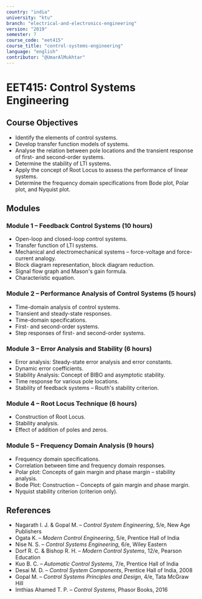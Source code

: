 ```yaml
---
country: "india"
university: "ktu"
branch: "electrical-and-electronics-engineering"
version: "2019"
semester: 7
course_code: "eet415"
course_title: "control-systems-engineering"
language: "english"
contributor: "@UmarAlMukhtar"
---
```


# EET415: Control Systems Engineering  

## Course Objectives  
- Identify the elements of control systems.  
- Develop transfer function models of systems.  
- Analyse the relation between pole locations and the transient response of first- and second-order systems.  
- Determine the stability of LTI systems.  
- Apply the concept of Root Locus to assess the performance of linear systems.  
- Determine the frequency domain specifications from Bode plot, Polar plot, and Nyquist plot.  

## Modules  

### Module 1 – Feedback Control Systems (10 hours)  
- Open-loop and closed-loop control systems.  
- Transfer function of LTI systems.  
- Mechanical and electromechanical systems – force-voltage and force-current analogy.  
- Block diagram representation, block diagram reduction.  
- Signal flow graph and Mason's gain formula.  
- Characteristic equation.  

### Module 2 – Performance Analysis of Control Systems (5 hours)  
- Time-domain analysis of control systems.  
- Transient and steady-state responses.  
- Time-domain specifications.  
- First- and second-order systems.  
- Step responses of first- and second-order systems.  

### Module 3 – Error Analysis and Stability (6 hours)  
- Error analysis: Steady-state error analysis and error constants.  
- Dynamic error coefficients.  
- Stability Analysis: Concept of BIBO and asymptotic stability.  
- Time response for various pole locations.  
- Stability of feedback systems – Routh's stability criterion.  

### Module 4 – Root Locus Technique (6 hours)  
- Construction of Root Locus.  
- Stability analysis.  
- Effect of addition of poles and zeros.  

### Module 5 – Frequency Domain Analysis (9 hours)  
- Frequency domain specifications.  
- Correlation between time and frequency domain responses.  
- Polar plot: Concepts of gain margin and phase margin – stability analysis.  
- Bode Plot: Construction – Concepts of gain margin and phase margin.  
- Nyquist stability criterion (criterion only).  

## References  
- Nagarath I. J. & Gopal M. – *Control System Engineering*, 5/e, New Age Publishers  
- Ogata K. – *Modern Control Engineering*, 5/e, Prentice Hall of India  
- Nise N. S. – *Control Systems Engineering*, 6/e, Wiley Eastern  
- Dorf R. C. & Bishop R. H. – *Modern Control Systems*, 12/e, Pearson Education  
- Kuo B. C. – *Automatic Control Systems*, 7/e, Prentice Hall of India  
- Desai M. D. – *Control System Components*, Prentice Hall of India, 2008  
- Gopal M. – *Control Systems Principles and Design*, 4/e, Tata McGraw Hill  
- Imthias Ahamed T. P. – *Control Systems*, Phasor Books, 2016  
